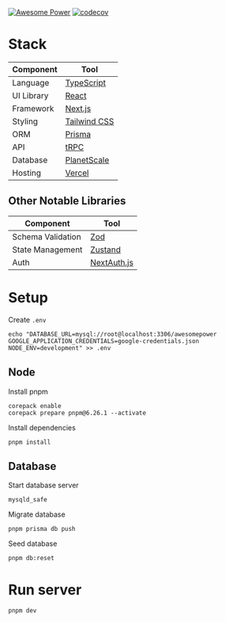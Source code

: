 [![Awesome Power](https://img.shields.io/endpoint?url=https://dashboard.cypress.io/badge/simple/68w8zv/main&style=flat&logo=cypress)](https://dashboard.cypress.io/projects/68w8zv/runs)
[![codecov](https://codecov.io/gh/awesomepowertexas/awesomepower/branch/main/graph/badge.svg?token=0AXhZNZUGy)](https://codecov.io/gh/awesomepowertexas/awesomepower)

# Stack

| Component  | Tool                                                        |
| ---------- | ----------------------------------------------------------- |
| Language   | [TypeScript](https://www.typescriptlang.org/)               |
| UI Library | [React](https://github.com/facebook/react)                  |
| Framework  | [Next.js](https://github.com/vercel/next.js)                |
| Styling    | [Tailwind CSS](https://github.com/tailwindlabs/tailwindcss) |
| ORM        | [Prisma](https://github.com/prisma/prisma)                  |
| API        | [tRPC](https://github.com/trpc/trpc)                        |
| Database   | [PlanetScale](https://planetscale.com/)                     |
| Hosting    | [Vercel](https://vercel.com/)                               |

## Other Notable Libraries

| Component         | Tool                                                   |
| ----------------- | ------------------------------------------------------ |
| Schema Validation | [Zod](https://github.com/colinhacks/zod)               |
| State Management  | [Zustand](https://github.com/pmndrs/zustand)           |
| Auth              | [NextAuth.js](https://github.com/nextauthjs/next-auth) |

# Setup

Create `.env`

```
echo "DATABASE_URL=mysql://root@localhost:3306/awesomepower
GOOGLE_APPLICATION_CREDENTIALS=google-credentials.json
NODE_ENV=development" >> .env
```

## Node

Install pnpm

```
corepack enable
corepack prepare pnpm@6.26.1 --activate
```

Install dependencies

```
pnpm install
```

## Database

Start database server

```
mysqld_safe
```

Migrate database

```
pnpm prisma db push
```

Seed database

```
pnpm db:reset
```

# Run server

```
pnpm dev
```
